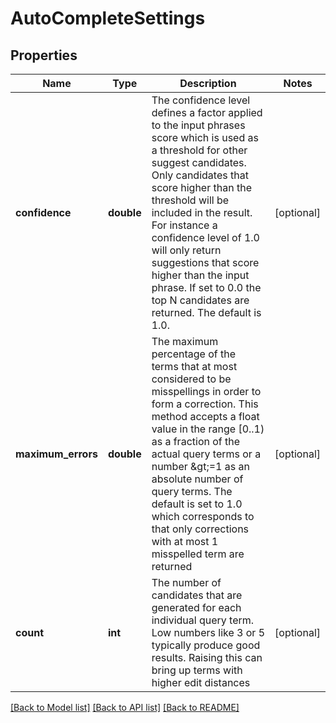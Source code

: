 # AutoCompleteSettings

## Properties
Name | Type | Description | Notes
------------ | ------------- | ------------- | -------------
**confidence** | **double** | The confidence level defines a factor applied to the input phrases score which is used as a threshold for other suggest candidates. Only candidates that score higher than the threshold will be included in the result. For instance a confidence level of 1.0 will only return suggestions that score higher than the input phrase. If set to 0.0 the top N candidates are returned. The default is 1.0. | [optional] 
**maximum_errors** | **double** | The maximum percentage of the terms that at most considered to be misspellings in order to form a correction. This method accepts a float value in the range [0..1) as a fraction of the actual query terms or a number &amp;gt;=1 as an absolute number of query terms. The default is set to 1.0 which corresponds to that only corrections with at most 1 misspelled term are returned | [optional] 
**count** | **int** | The number of candidates that are generated for each individual query term. Low numbers like 3 or 5 typically produce good results. Raising this can bring up terms with higher edit distances | [optional] 


[[Back to Model list]](../README.md#documentation-for-models) [[Back to API list]](../README.md#documentation-for-api-endpoints) [[Back to README]](../README.md)


